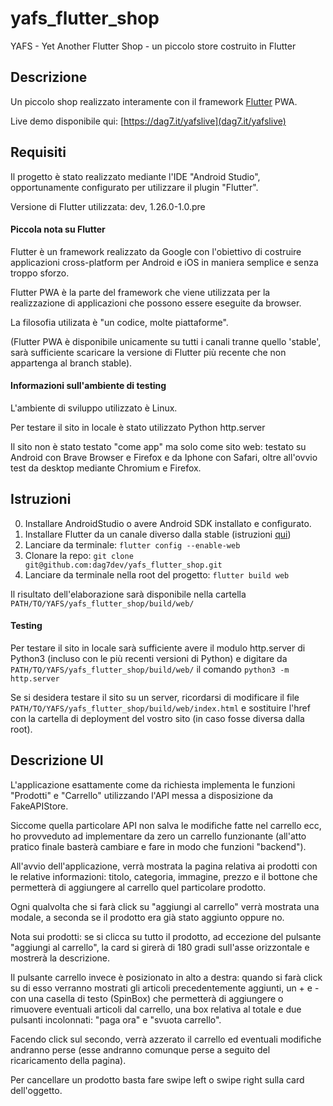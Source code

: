 # yafs_flutter_shop
YAFS - Yet Another Flutter Shop - un piccolo store costruito in Flutter

## Descrizione
Un piccolo shop realizzato interamente con il framework [Flutter](https://github.com/flutter/flutter) PWA.

Live demo disponibile qui: [https://dag7.it/yafslive](dag7.it/yafslive)

## Requisiti
Il progetto è stato realizzato mediante l'IDE "Android Studio", opportunamente configurato per utilizzare il plugin "Flutter".

Versione di Flutter utilizzata: dev, 1.26.0-1.0.pre

#### Piccola nota su Flutter
Flutter è un framework realizzato da Google con l'obiettivo di costruire applicazioni cross-platform per Android e iOS in maniera semplice e senza troppo sforzo.

Flutter PWA è la parte del framework che viene utilizzata per la realizzazione di applicazioni che possono essere eseguite da browser.

La filosofia utilizata è "un codice, molte piattaforme".

(Flutter PWA è disponibile unicamente su tutti i canali tranne quello 'stable', sarà sufficiente scaricare la versione di Flutter più recente che non appartenga al branch stable).

#### Informazioni sull'ambiente di testing
L'ambiente di sviluppo utilizzato è Linux.

Per testare il sito in locale è stato utilizzato Python http.server

Il sito non è stato testato "come app" ma solo come sito web: testato su Android con Brave Browser e Firefox e da Iphone con Safari, oltre all'ovvio test da desktop mediante Chromium e Firefox.

## Istruzioni
0. Installare AndroidStudio o avere Android SDK installato e configurato.
1. Installare Flutter da un canale diverso dalla stable (istruzioni [qui](https://flutter.dev/docs/get-started/install))
2. Lanciare da terminale: ```flutter config --enable-web```
3. Clonare la repo: ```git clone git@github.com:dag7dev/yafs_flutter_shop.git```
4. Lanciare da terminale nella root del progetto: ```flutter build web```

Il risultato dell'elaborazione sarà disponibile nella cartella `PATH/TO/YAFS/yafs_flutter_shop/build/web/`

#### Testing
Per testare il sito in locale sarà sufficiente avere il modulo http.server di Python3 (incluso con le più recenti versioni di Python) e digitare da `PATH/TO/YAFS/yafs_flutter_shop/build/web/` il comando `python3 -m http.server`

Se si desidera testare il sito su un server, ricordarsi di modificare il file `PATH/TO/YAFS/yafs_flutter_shop/build/web/index.html` e sostituire l'href con la cartella di deployment del vostro sito (in caso fosse diversa dalla root).

## Descrizione UI
L'applicazione esattamente come da richiesta implementa le funzioni "Prodotti" e "Carrello" utilizzando l'API messa a disposizione da FakeAPIStore.

Siccome quella particolare API non salva le modifiche fatte nel carrello ecc, ho provveduto ad implementare da zero un carrello funzionante (all'atto pratico finale basterà cambiare e fare in modo che funzioni "backend").

All'avvio dell'applicazione, verrà mostrata la pagina relativa ai prodotti con le relative informazioni: titolo, categoria, immagine, prezzo e il bottone che permetterà di aggiungere al carrello quel particolare prodotto.

Ogni qualvolta che si farà click su "aggiungi al carrello" verrà mostrata una modale, a seconda se il prodotto era già stato aggiunto oppure no.

Nota sui prodotti: se si clicca su tutto il prodotto, ad eccezione del pulsante "aggiungi al carrello", la card si girerà di 180 gradi sull'asse orizzontale e mostrerà la descrizione.

Il pulsante carrello invece è posizionato in alto a destra: quando si farà click su di esso verranno mostrati gli articoli precedentemente aggiunti, un + e - con una casella di testo (SpinBox) che permetterà di aggiungere o rimuovere eventuali articoli dal carrello, una box relativa al totale e due pulsanti incolonnati: "paga ora" e "svuota carrello".

Facendo click sul secondo, verrà azzerato il carrello ed eventuali modifiche andranno perse (esse andranno comunque perse a seguito del ricaricamento della pagina).

Per cancellare un prodotto basta fare swipe left o swipe right sulla card dell'oggetto.
